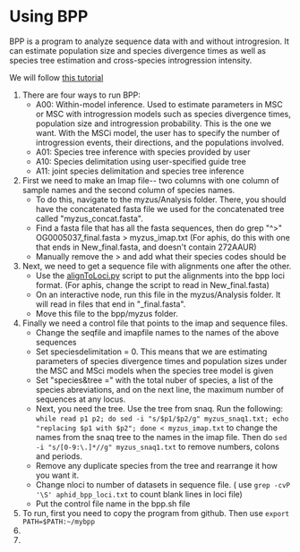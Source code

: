 # Using BPP

BPP is a program to analyze sequence data with and without introgresion. It can estimate population size and species divergence times as well as species tree estimation and cross-species introgression intensity.

We will follow [this tutorial](https://github.com/bpp/bpp-tutorial/wiki)

1) There are four ways to run BPP:
    * A00: Within-model inference. Used to estimate parameters in MSC or MSC with introgression models such as species divergence times, population size and introgression probability. This is the one we want. With the MSCi model, the user has to specify the number of introgression events, their directions, and the populations involved.
    * A01: Species tree inference with species provided by user
    * A10: Species delimitation using user-specified guide tree
    * A11: joint species delimitation and species tree inference
2) First we need to make an Imap file-- two columns with one column of sample names and the second column of species names.
    * To do this, navigate to the myzus/Analysis folder. There, you should have the concatenated fasta file we used for the concatenated tree called "myzus_concat.fasta".
    * Find a fasta file that has all the fasta sequences, then do grep "^>" OG0005037_final.fasta > myzus_imap.txt (For aphis, do this with one that ends in New_final.fasta, and doesn't contain 272AAUR)
    * Manually remove the > and add what their species codes should be
3) Next, we need to get a sequence file with alignments one after the other.
    * Use the [alignToLoci.py](scripts/alignToLoci.py) script to put the alignments into the bpp loci format. (For aphis, change the script to read in New_final.fasta)
    * On an interactive node, run this file in the myzus/Analysis folder. It will read in files that end in "_final.fasta".
    * Move this file to the bpp/myzus folder.
5) Finally we need a control file that points to the imap and sequence files.
    * Change the seqfile and imapfile names to the names of the above sequences
    * Set speciesdelimitation = 0. This means that we are estimating parameters of species divergence times and population sizes under the MSC and MSci models when the species tree model is given
    * Set "species&tree =" with the total nuber of species, a list of the species abreviations, and on the next line, the maximum number of sequences at any locus. 
    * Next, you need the tree. Use the tree from snaq. Run the following: `while read p1 p2; do sed -i "s/$p1/$p2/g" myzus_snaq1.txt; echo "replacing $p1 with $p2"; done < myzus_imap.txt` to change the names from the snaq tree to the names in the imap file. Then do `sed -i "s/[0-9:\.]*//g" myzus_snaq1.txt` to remove numbers, colons and periods.
    * Remove any duplicate species from the tree and rearrange it how you want it.
    * Change nloci to number of datasets in sequence file. ( use `grep -cvP '\S' aphid_bpp_loci.txt` to count blank lines in loci file)
    * Put the control file name in the bpp.sh file
7) To run, first you need to copy the program from github. Then use `export PATH=$PATH:~/mybpp`
8) 
9) 
